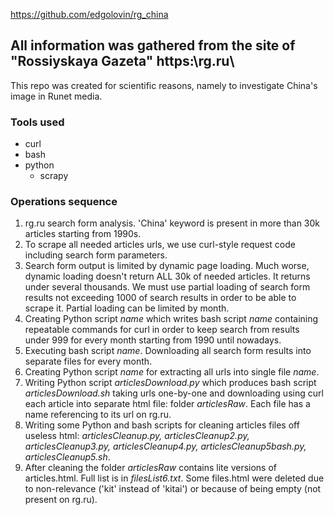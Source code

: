 https://github.com/edgolovin/rg_china

## All information was gathered from the site of "Rossiyskaya Gazeta" https:\\rg.ru\

This repo was created for scientific reasons, namely to investigate China's image in Runet media.

### Tools used
* curl
* bash
* python
	* scrapy

### Operations sequence
1. rg.ru search form analysis. 'China' keyword is present in more than 30k articles starting from 1990s.
2. To scrape all needed articles urls, we use curl-style request code including search form parameters.
3. Search form output is limited by dynamic page loading. Much worse, dynamic loading doesn't return ALL 30k of needed articles. It returns under several thousands. We must use partial loading of search form results not exceeding 1000 of search results in order to be able to scrape it. Partial loading can be limited by month.
4. Creating Python script _name_ which writes bash script _name_ containing repeatable commands for curl in order to keep search from results under 999 for every month starting from 1990 until nowadays.
5. Executing bash script _name_. Downloading all search form results into separate files for every month.
6. Creating Python script _name_ for extracting all urls into single file _name_.
7. Writing Python script _articlesDownload.py_ which produces bash script _articlesDownload.sh_ taking urls one-by-one and downloading using curl each article into separate html file: folder _articlesRaw_. Each file has a name referencing to its url on rg.ru.
8. Writing some Python and bash scripts for cleaning articles files off useless html: _articlesCleanup.py, articlesCleanup2.py, articlesCleanup3.py, articlesCleanup4.py, articlesCleanup5bash.py, articlesCleanup5.sh_.
9. After cleaning the folder _articlesRaw_ contains lite versions of articles.html. Full list is in _filesList6.txt_. Some files.html were deleted due to non-relevance ('kit' instead of 'kitai') or because of being empty (not present on rg.ru).